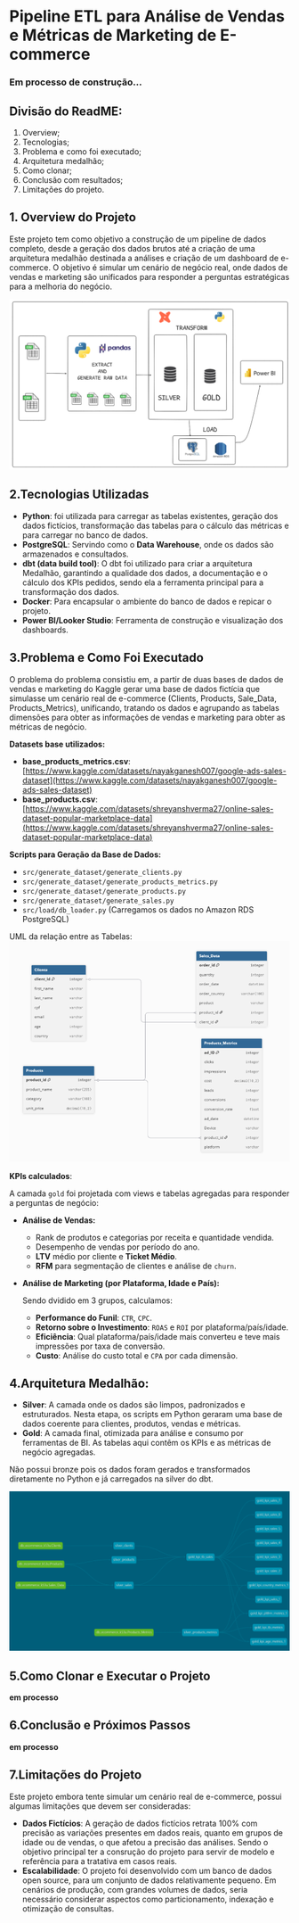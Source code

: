 # Pipeline ETL para Análise de Vendas e Métricas de Marketing de E-commerce

### **Em processo de construção...**

## Divisão do ReadME:
1. Overview;
2. Tecnologias;
3. Problema e como foi executado;
4. Arquitetura medalhão;
5. Como clonar;
6. Conclusão com resultados;
7. Limitações do projeto.



## 1. Overview do Projeto

Este projeto tem como objetivo a construção de um pipeline de dados completo, desde a geração dos dados brutos até a criação de uma arquitetura medalhão destinada a análises e criação de um dashboard de e-commerce. O objetivo é simular um cenário de negócio real, onde dados de vendas e marketing são unificados para responder a perguntas estratégicas para a melhoria do negócio.

![project](images/Projeto.png)

## 2.Tecnologias Utilizadas

* **Python**: foi utilizada para carregar as tabelas existentes, geração dos dados fictícios, transformação das tabelas para o cálculo das métricas e para carregar no banco de dados.
* **PostgreSQL**: Servindo como o **Data Warehouse**, onde os dados são armazenados e consultados.
* **dbt (data build tool)**: O dbt foi utilizado para criar a arquitetura Medalhão, garantindo a qualidade dos dados, a documentação e o cálculo dos KPIs pedidos, sendo ela a ferramenta principal para a transformação dos dados.
* **Docker**: Para encapsular o ambiente do banco de dados e repicar o projeto.
* **Power BI/Looker Studio**: Ferramenta de construção e visualização dos dashboards.

## 3.Problema e Como Foi Executado
O problema do problema consistiu em, a partir de duas bases de dados de vendas e marketing do Kaggle gerar uma base de dados fictícia que simulasse um cenário real de e-commerce (Clients, Products, Sale_Data, Products_Metrics), unificando, tratando os dados e agrupando as tabelas dimensões para obter as informações de vendas e marketing para obter as métricas de negócio.

**Datasets base utilizados:**
* **base\_products\_metrics.csv**: [https://www.kaggle.com/datasets/nayakganesh007/google-ads-sales-dataset](https://www.kaggle.com/datasets/nayakganesh007/google-ads-sales-dataset)
* **base\_products.csv**: [https://www.kaggle.com/datasets/shreyanshverma27/online-sales-dataset-popular-marketplace-data](https://www.kaggle.com/datasets/shreyanshverma27/online-sales-dataset-popular-marketplace-data)

**Scripts para Geração da Base de Dados:**
* `src/generate_dataset/generate_clients.py`
* `src/generate_dataset/generate_products_metrics.py`
* `src/generate_dataset/generate_products.py`
* `src/generate_dataset/generate_sales.py`
* `src/load/db_loader.py` (Carregamos os dados no Amazon RDS PostgreSQL)

UML da relação entre as Tabelas:
![tables](images/tables.png)

**KPIs calculados**:

A camada `gold` foi projetada com views e tabelas agregadas para responder a perguntas de negócio:

* **Análise de Vendas:**
    * Rank de produtos e categorias por receita e quantidade vendida.
    * Desempenho de vendas por período do ano.
    * **LTV** médio por cliente e **Ticket Médio**.
    * **RFM** para segmentação de clientes e análise de `churn`.

* **Análise de Marketing (por Plataforma, Idade e País):**

    Sendo dvidido em 3 grupos, calculamos:
    * **Performance do Funil**: `CTR`, `CPC`.
    * **Retorno sobre o Investimento**: `ROAS` e `ROI` por plataforma/país/idade.
    * **Eficiência**: Qual plataforma/país/idade mais converteu e teve mais impressões por taxa de conversão.
    * **Custo**: Análise do custo total e `CPA` por cada dimensão.

## 4.Arquitetura Medalhão:
* **Silver**: A camada onde os dados são limpos, padronizados e estruturados. Nesta etapa, os scripts em Python geraram uma base de dados coerente para clientes, produtos, vendas e métricas.
* **Gold**: A camada final, otimizada para análise e consumo por ferramentas de BI. As tabelas aqui contêm os KPIs e as métricas de negócio agregadas.

Não possui bronze pois os dados foram gerados e transformados diretamente no Python e já carregados na silver do dbt.

![arquitetura_medalhao](images/dbt_arquitetura.png)

## 5.Como Clonar e Executar o Projeto
**em processo**
## 6.Conclusão e Próximos Passos
**em processo**
## 7.Limitações do Projeto
Este projeto embora  tente simular um cenário real de e-commerce, possui algumas limitações que devem ser consideradas:
* **Dados Fictícios**: A geração de dados fictícios retrata 100% com precisão as variações presentes em dados reais, quanto em grupos de idade ou de vendas, o que afetou a precisão das análises. Sendo o objetivo principal ter a consrução do projeto para servir de modelo e referência para a tratativa em casos reais.
* **Escalabilidade**: O projeto foi desenvolvido com um banco de dados open source, para um conjunto de dados relativamente pequeno. Em cenários de produção, com grandes volumes de dados, seria necessário considerar aspectos como particionamento, indexação e otimização de consultas.